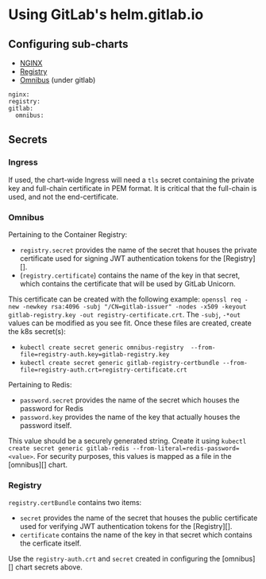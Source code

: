 # Using GitLab's helm.gitlab.io

## Configuring sub-charts

- [NGINX](nginx/README.md)
- [Registry](registry/README.md)
- [Omnibus](omnibus/README.md) (under gitlab)

```
nginx:
registry:
gitlab:
  omnibus:
```

## Secrets

### Ingress

If used, the chart-wide Ingress will need a `tls` secret containing the private key and full-chain certificate in PEM format. It is critical that the full-chain is used, and not the end-certificate.

### Omnibus

Pertaining to the Container Registry:
- `registry.secret` provides the name of the secret that houses the private certificate used for signing JWT authentication tokens for the [Registry][].
- (`registry.certificate`) contains the name of the key in that secret, which contains the certificate that will be used by GitLab Unicorn.

This certificate can be created with the following example:
`openssl req -new -newkey rsa:4096 -subj "/CN=gitlab-issuer" -nodes -x509 -keyout gitlab-registry.key -out registry-certificate.crt`. The `-subj`, `-*out` values can be modified as you see fit.
Once these files are created, create the k8s secret(s):
- `kubectl create secret generic omnibus-registry  --from-file=registry-auth.key=gitlab-registry.key`
- `kubectl create secret generic gitlab-registry-certbundle --from-file=registry-auth.crt=registry-certificate.crt`

Pertaining to Redis:
- `password.secret` provides the name of the secret which houses the password for Redis
- `password.key` provides the name of the key that actually houses the password itself.

This value should be a securely generated string. Create it using `kubectl create secret generic gitlab-redis --from-literal=redis-password=<value>`.
For security purposes, this values is mapped as a file in the [omnibus][] chart.

### Registry

`registry.certBundle` contains two items:
- `secret` provides the name of the secret that houses the public certificate used for verifying JWT authentication tokens for the [Registry][].
- `certificate` contains the name of the key in that secret which contains the cerficate itself.

Use the `registry-auth.crt` and `secret` created in configuring the [omnibus][] chart secrets above.
